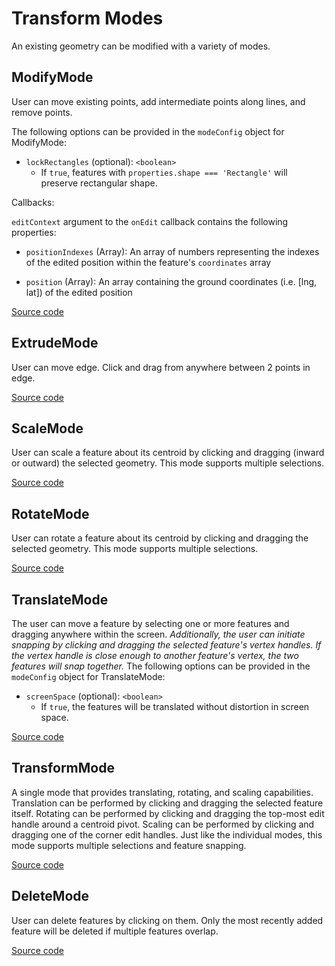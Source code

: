 # Transform Modes

An existing geometry can be modified with a variety of modes.

## ModifyMode

User can move existing points, add intermediate points along lines, and remove points.

The following options can be provided in the `modeConfig` object for ModifyMode:

- `lockRectangles` (optional): `<boolean>`
  - If `true`, features with `properties.shape === 'Rectangle'` will preserve rectangular shape.

Callbacks:

`editContext` argument to the `onEdit` callback contains the following properties:

- `positionIndexes` (Array): An array of numbers representing the indexes of the edited position within the feature's `coordinates` array

- `position` (Array): An array containing the ground coordinates (i.e. [lng, lat]) of the edited position

[Source code](https://github.com/visgl/deck.gl-community/blob/master/modules/editable-layers/src/edit-modes/modify-mode.ts)


## ExtrudeMode

User can move edge. Click and drag from anywhere between 2 points in edge.

[Source code](https://github.com/visgl/deck.gl-community/blob/master/modules/editable-layers/src/edit-modes/extrude-mode.ts)


## ScaleMode

User can scale a feature about its centroid by clicking and dragging (inward or outward) the selected geometry. This mode supports multiple selections.

[Source code](https://github.com/visgl/deck.gl-community/blob/master/modules/editable-layers/src/edit-modes/scale-mode.ts)

## RotateMode

User can rotate a feature about its centroid by clicking and dragging the selected geometry. This mode supports multiple selections.

[Source code](https://github.com/visgl/deck.gl-community/blob/master/modules/editable-layers/src/edit-modes/rotate-mode.ts)

## TranslateMode

The user can move a feature by selecting one or more features and dragging anywhere within the screen.
_Additionally, the user can initiate snapping by clicking and dragging the selected feature's vertex handles. If the vertex handle is close enough to another feature's vertex, the two features will snap together._
The following options can be provided in the `modeConfig` object for TranslateMode:

- `screenSpace` (optional): `<boolean>`
  - If `true`, the features will be translated without distortion in screen space.

[Source code](https://github.com/visgl/deck.gl-community/blob/master/modules/editable-layers/src/edit-modes/translate-mode.ts)

## TransformMode

A single mode that provides translating, rotating, and scaling capabilities. Translation can be performed by clicking and dragging the selected feature itself. Rotating can be performed by clicking and dragging the top-most edit handle around a centroid pivot. Scaling can be performed by clicking and dragging one of the corner edit handles. Just like the individual modes, this mode supports multiple selections and feature snapping.

[Source code](https://github.com/visgl/deck.gl-community/blob/master/modules/editable-layers/src/edit-modes/transform-mode.ts)

## DeleteMode

User can delete features by clicking on them. Only the most recently added feature will be deleted if multiple features overlap.

[Source code](https://github.com/visgl/deck.gl-community/blob/master/modules/editable-layers/src/edit-modes/delete-mode.ts)
